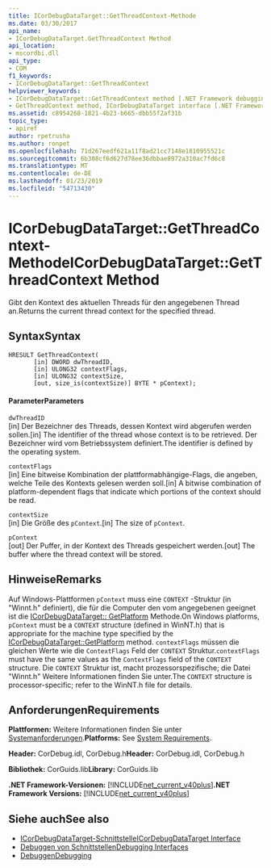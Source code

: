 ```yaml
---
title: ICorDebugDataTarget::GetThreadContext-Methode
ms.date: 03/30/2017
api_name:
- ICorDebugDataTarget.GetThreadContext Method
api_location:
- mscordbi.dll
api_type:
- COM
f1_keywords:
- ICorDebugDataTarget::GetThreadContext
helpviewer_keywords:
- ICorDebugDataTarget::GetThreadContext method [.NET Framework debugging]
- GetThreadContext method, ICorDebugDataTarget interface [.NET Framework debugging]
ms.assetid: c8954268-1821-4b23-b665-dbb55f2af31b
topic_type:
- apiref
author: rpetrusha
ms.author: ronpet
ms.openlocfilehash: 71d267eedf621a11f8ad21cc7148e1810955521c
ms.sourcegitcommit: 6b308cf6d627d78ee36dbbae8972a310ac7fd6c8
ms.translationtype: MT
ms.contentlocale: de-DE
ms.lasthandoff: 01/23/2019
ms.locfileid: "54713430"
---
```

# <a name="icordebugdatatargetgetthreadcontext-method"></a><span data-ttu-id="46a75-102">ICorDebugDataTarget::GetThreadContext-Methode</span><span class="sxs-lookup"><span data-stu-id="46a75-102">ICorDebugDataTarget::GetThreadContext Method</span></span>
<span data-ttu-id="46a75-103">Gibt den Kontext des aktuellen Threads für den angegebenen Thread an.</span><span class="sxs-lookup"><span data-stu-id="46a75-103">Returns the current thread context for the specified thread.</span></span>  
  
## <a name="syntax"></a><span data-ttu-id="46a75-104">Syntax</span><span class="sxs-lookup"><span data-stu-id="46a75-104">Syntax</span></span>  
  
```  
HRESULT GetThreadContext(  
       [in] DWORD dwThreadID,  
       [in] ULONG32 contextFlags,  
       [in] ULONG32 contextSize,  
       [out, size_is(contextSize)] BYTE * pContext);  
```  
  
#### <a name="parameters"></a><span data-ttu-id="46a75-105">Parameter</span><span class="sxs-lookup"><span data-stu-id="46a75-105">Parameters</span></span>  
 `dwThreadID`  
 <span data-ttu-id="46a75-106">[in] Der Bezeichner des Threads, dessen Kontext wird abgerufen werden sollen.</span><span class="sxs-lookup"><span data-stu-id="46a75-106">[in] The identifier of the thread whose context is to be retrieved.</span></span> <span data-ttu-id="46a75-107">Der Bezeichner wird vom Betriebssystem definiert.</span><span class="sxs-lookup"><span data-stu-id="46a75-107">The identifier is defined by the operating system.</span></span>  
  
 `contextFlags`  
 <span data-ttu-id="46a75-108">[in] Eine bitweise Kombination der plattformabhängige-Flags, die angeben, welche Teile des Kontexts gelesen werden soll.</span><span class="sxs-lookup"><span data-stu-id="46a75-108">[in] A bitwise combination of platform-dependent flags that indicate which portions of the context should be read.</span></span>  
  
 `contextSize`  
 <span data-ttu-id="46a75-109">[in] Die Größe des `pContext`.</span><span class="sxs-lookup"><span data-stu-id="46a75-109">[in] The size of `pContext`.</span></span>  
  
 `pContext`  
 <span data-ttu-id="46a75-110">[out] Der Puffer, in der Kontext des Threads gespeichert werden.</span><span class="sxs-lookup"><span data-stu-id="46a75-110">[out] The buffer where the thread context will be stored.</span></span>  
  
## <a name="remarks"></a><span data-ttu-id="46a75-111">Hinweise</span><span class="sxs-lookup"><span data-stu-id="46a75-111">Remarks</span></span>  
 <span data-ttu-id="46a75-112">Auf Windows-Plattformen `pContext` muss eine `CONTEXT` -Struktur (in "Winnt.h" definiert), die für die Computer den vom angegebenen geeignet ist die [ICorDebugDataTarget:: GetPlatform](../../../../docs/framework/unmanaged-api/debugging/icordebugdatatarget-getplatform-method.md) Methode.</span><span class="sxs-lookup"><span data-stu-id="46a75-112">On Windows platforms, `pContext` must be a `CONTEXT` structure (defined in WinNT.h) that is appropriate for the machine type specified by the [ICorDebugDataTarget::GetPlatform](../../../../docs/framework/unmanaged-api/debugging/icordebugdatatarget-getplatform-method.md) method.</span></span> <span data-ttu-id="46a75-113">`contextFlags` müssen die gleichen Werte wie die `ContextFlags` Feld der `CONTEXT` Struktur.</span><span class="sxs-lookup"><span data-stu-id="46a75-113">`contextFlags` must have the same values as the `ContextFlags` field of the `CONTEXT` structure.</span></span> <span data-ttu-id="46a75-114">Die `CONTEXT` Struktur ist, macht prozessorspezifische; die Datei "Winnt.h" Weitere Informationen finden Sie unter.</span><span class="sxs-lookup"><span data-stu-id="46a75-114">The `CONTEXT` structure is processor-specific; refer to the WinNT.h file for details.</span></span>  
  
## <a name="requirements"></a><span data-ttu-id="46a75-115">Anforderungen</span><span class="sxs-lookup"><span data-stu-id="46a75-115">Requirements</span></span>  
 <span data-ttu-id="46a75-116">**Plattformen:** Weitere Informationen finden Sie unter [Systemanforderungen](../../../../docs/framework/get-started/system-requirements.md).</span><span class="sxs-lookup"><span data-stu-id="46a75-116">**Platforms:** See [System Requirements](../../../../docs/framework/get-started/system-requirements.md).</span></span>  
  
 <span data-ttu-id="46a75-117">**Header:** CorDebug.idl, CorDebug.h</span><span class="sxs-lookup"><span data-stu-id="46a75-117">**Header:** CorDebug.idl, CorDebug.h</span></span>  
  
 <span data-ttu-id="46a75-118">**Bibliothek:** CorGuids.lib</span><span class="sxs-lookup"><span data-stu-id="46a75-118">**Library:** CorGuids.lib</span></span>  
  
 <span data-ttu-id="46a75-119">**.NET Framework-Versionen:** [!INCLUDE[net_current_v40plus](../../../../includes/net-current-v40plus-md.md)]</span><span class="sxs-lookup"><span data-stu-id="46a75-119">**.NET Framework Versions:** [!INCLUDE[net_current_v40plus](../../../../includes/net-current-v40plus-md.md)]</span></span>  
  
## <a name="see-also"></a><span data-ttu-id="46a75-120">Siehe auch</span><span class="sxs-lookup"><span data-stu-id="46a75-120">See also</span></span>
- [<span data-ttu-id="46a75-121">ICorDebugDataTarget-Schnittstelle</span><span class="sxs-lookup"><span data-stu-id="46a75-121">ICorDebugDataTarget Interface</span></span>](../../../../docs/framework/unmanaged-api/debugging/icordebugdatatarget-interface.md)
- [<span data-ttu-id="46a75-122">Debuggen von Schnittstellen</span><span class="sxs-lookup"><span data-stu-id="46a75-122">Debugging Interfaces</span></span>](../../../../docs/framework/unmanaged-api/debugging/debugging-interfaces.md)
- [<span data-ttu-id="46a75-123">Debuggen</span><span class="sxs-lookup"><span data-stu-id="46a75-123">Debugging</span></span>](../../../../docs/framework/unmanaged-api/debugging/index.md)
